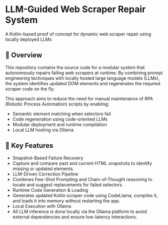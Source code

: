 # LLM-Guided Web Scraper Repair System

A Kotlin-based proof of concept for dynamic web scraper repair using locally deployed LLMs

## 📌 Overview

This repository contains the source code for a modular system that autonomously repairs failing web scrapers at runtime. By combining prompt engineering techniques with locally hosted large language models (LLMs), the system identifies updated DOM elements and regenerates the required scraper code on the fly.

This approach aims to reduce the need for manual maintenance of RPA (Robotic Process Automation) scripts by enabling:

- Semantic element matching when selectors fail
- Code regeneration using code-oriented LLMs
- Modular deployment and runtime compilation
- Local LLM hosting via Ollama

## 🧠 Key Features

- Snapshot-Based Failure Recovery
- Capture and compare past and current HTML snapshots to identify missing or updated elements.
- LLM-Driven Correction Pipeline
- Combines Few-Shot Prompting and Chain-of-Thought reasoning to locate and suggest replacements for failed selectors.
- Runtime Code Generation & Loading
- Generates updated Kotlin scraper code using CodeLlama, compiles it, and loads it into memory without restarting the app.
- Local Execution with Ollama
- All LLM inference is done locally via the Ollama platform to avoid external dependencies and ensure low-latency interactions.
